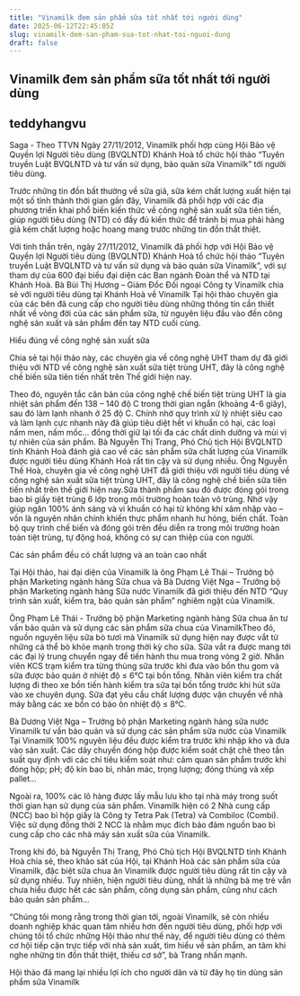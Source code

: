 ```yaml
---
title: "Vinamilk đem sản phẩm sữa tốt nhất tới người dùng"
date: 2025-06-12T22:45:05Z
slug: vinamilk-dem-san-pham-sua-tot-nhat-toi-nguoi-dung
draft: false
---
```


## Vinamilk đem sản phẩm sữa tốt nhất tới người dùng

## teddyhangvu

Saga - Theo TTVN
Ngày 27/11/2012, Vinamilk phối hợp cùng Hội Bảo vệ Quyền lợi Người tiêu dùng (BVQLNTD) Khánh Hoà tổ chức hội thảo “Tuyên truyền Luật BVQLNTD và tư vấn sử dụng, bảo quản sữa Vinamilk” tới người tiêu dùng.

Trước những tin đồn bất thường về sữa giả, sữa kém chất lượng xuất hiện tại một số tỉnh thành thời gian gần đây, Vinamilk đã phối hợp với các địa phương triển khai phổ biến kiến thức về công nghệ sản xuất sữa tiên tiến, giúp người tiêu dùng (NTD) có đầy đủ kiến thức để tránh bị mua phải hàng giả kém chất lượng hoặc hoang mang trước những tin đồn thất thiệt.
 
Với tinh thần trên, ngày 27/11/2012, Vinamilk đã phối hợp với Hội Bảo vệ Quyền lợi Người tiêu dùng (BVQLNTD) Khánh Hoà tổ chức hội thảo “Tuyên truyền Luật BVQLNTD và tư vấn sử dụng và bảo quản sữa Vinamilk”, với sự tham dự của 600 đại biểu đại diện các Ban ngành Đoàn thể và NTD tại Khánh Hoà.
 Bà Bùi Thị Hương – Giám Đốc Đối ngoại Công ty Vinamilk chia sẻ với người tiêu dùng tại Khánh Hoà về Vinamilk
Tại hội thảo chuyên gia của các bên đã cung cấp cho người tiêu dùng những thông tin cần thiết nhất về vòng đời của các sản phẩm sữa, từ nguyên liệu đầu vào đến công nghệ sản xuất và sản phẩm đến tay NTD cuối cùng.

Hiểu đúng về công nghệ sản xuất sữa

Chia sẻ tại hội thảo này, các chuyên gia về công nghệ UHT tham dự đã giới thiệu với NTD về công nghệ sản xuất sữa tiệt trùng UHT, đây là công nghệ chế biến sữa tiên tiến nhất trên Thế giới hiện nay.
 
Theo đó, nguyên tắc căn bản của công nghệ chế  biến tiệt trùng UHT là gia nhiệt sản phẩm đến 138 – 140 độ C trong thời gian ngắn (khoảng 4-6 giây), sau đó làm lạnh nhanh ở 25 độ C. Chính nhờ quy trình xử lý nhiệt siêu cao và làm lạnh cực nhanh này đã giúp tiêu diệt hết vi khuẩn có hại, các loại nấm men, nấm mốc… đồng thời giữ lại tối đa các chất dinh dưỡng và mùi vị tự nhiên của sản phẩm.
 Bà Nguyễn Thị Trang, Phó Chủ tịch Hội BVQLNTD tỉnh Khánh Hoà đánh giá cao về các sản phẩm sữa chất lượng của Vinamilk được người tiêu dùng Khánh Hoà rất tin cậy và sử dụng nhiều.
Ông Nguyễn Thế Hoà, chuyên gia về công nghệ UHT đã giới thiệu với người tiêu dùng về công nghệ sản xuất sữa tiệt trùng UHT, đây là công nghệ chế biến sữa tiên tiến nhất trên thế giới hiện nay.Sữa thành phẩm sau đó được đóng gói trong bao bì giấy tiệt trùng 6 lớp trong môi trường hoàn toàn vô trùng. Nhờ vậy giúp ngăn 100% ánh sáng và vi khuẩn có hại từ không khí xâm nhập vào – vốn là nguyên nhân chính khiến thực phẩm nhanh hư hỏng, biến chất. Toàn bộ quy trình chế biến và đóng gói trên đều diễn ra trong môi trường hoàn toàn tiệt trùng, tự động hoá, không có sự can thiệp của con người.

Các sản phẩm đều có chất lượng và an toàn cao nhất

Tại Hội thảo, hai đại diện của Vinamilk là ông Phạm Lê Thái – Trưởng bộ phận Marketing ngành hàng Sữa chua và Bà Dương Việt Nga – Trưởng bộ phận Marketing ngành hàng Sữa nước Vinamilk đã giới thiệu đến NTD “Quy trình sản xuất, kiểm tra, bảo quản sản phẩm” nghiêm ngặt của Vinamilk.
 
 
Ông Phạm Lê Thái - Trưởng bộ phận Marketing ngành hàng Sữa chua ăn tư vấn bảo quản và sử dụng các sản phẩm sữa chua của VinamilkTheo đó, nguồn nguyên liệu sữa bò tươi mà Vinamilk sử dụng hiện nay được vắt từ những cá thể bò khỏe mạnh trong thời kỳ cho sữa. Sữa vắt ra được mang tới các đại lý trung chuyển ngay để tiến hành thu mua trong vòng 2 giờ. Nhân viên KCS trạm kiểm tra từng thùng sữa trước khi đưa vào bồn thu gom và sữa được bảo quản ở nhiệt độ ≤ 6°C tại bồn tổng. Nhân viên kiểm tra chất lượng đi theo xe bồn tiến hành kiểm tra sữa tại bồn tổng trước khi hút sữa vào xe chuyên dụng. Sữa đạt yêu cầu chất lượng được vận chuyển về nhà máy bằng các xe bồn có bảo ôn nhiệt độ ≤ 8°C.
 
Bà Dương Việt Nga – Trưởng bộ phận Marketing ngành hàng sữa nước Vinamilk tư vấn bảo quản và sử dụng các sản phẩm sữa nước của Vinamilk
Tại Vinamilk 100% nguyên liệu đều được kiểm tra trước khi nhập kho và đưa vào sản xuất. Các dây chuyền đóng hộp được kiểm soát chặt chẽ theo tần suất quy định với các chỉ tiêu kiểm soát như: cảm quan sản phẩm trước khi đóng hộp; pH; độ kín bao bì, nhãn mác, trọng lượng; đóng thùng và xếp pallet…
 
Ngoài ra, 100% các lô hàng được lấy mẫu lưu kho tại nhà máy trong suốt thời gian hạn sử dụng của sản phẩm. Vinamilk hiện có 2 Nhà cung cấp (NCC) bao bì  hộp giấy là Công ty Tetra Pak (Tetra) và Combiloc (Combi). Việc sử dụng đồng thời 2 NCC là nhằm mục đích bảo đảm nguồn bao bì cung cấp cho các nhà máy sản xuất sữa của Vinamilk.
 
Trong khi đó, bà Nguyễn Thị Trang, Phó Chủ tịch Hội BVQLNTD tỉnh Khánh Hoà chia sẻ, theo khảo sát của Hội, tại Khánh Hoà các sản phẩm sữa của Vinamilk, đặc biệt sữa chua ăn Vinamilk được người tiêu dùng rất tin cậy và sử dụng nhiều. Tuy nhiên, hiện người tiêu dùng, nhất là những bà mẹ trẻ vẫn chưa hiểu được hết các sản phẩm, công dụng sản phẩm, cũng như cách bảo quản sản phẩm…
 
“Chúng tôi mong rằng trong thời gian tới, ngoài Vinamilk, sẽ còn nhiều doanh nghiệp khác quan tâm nhiều hơn đến người tiêu dùng, phối hợp với chúng tôi tổ chức những Hội thảo như thế này, để người tiêu dùng có thêm cơ hội tiếp cận trực tiếp với nhà sản xuất, tìm hiểu về sản phẩm, an tâm khi nghe những tin đồn thất thiệt, thiếu cơ sở”, bà Trang nhấn mạnh.
 
Hội thảo đã mang lại nhiều lợi ích cho người dân và từ đây họ tin dùng sản phẩm sữa Vinamilk